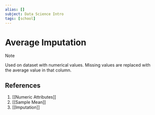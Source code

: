```yaml
---
alias: []
subject: Data Science Intro
tags: [school]
---
```

# Average Imputation

> [!note]
> Used on dataset with numerical values. Missing values are replaced with the average value in that column.

## References
1. [[Numeric Attributes]]
2. [[Sample Mean]]
3. [[Imputation]]